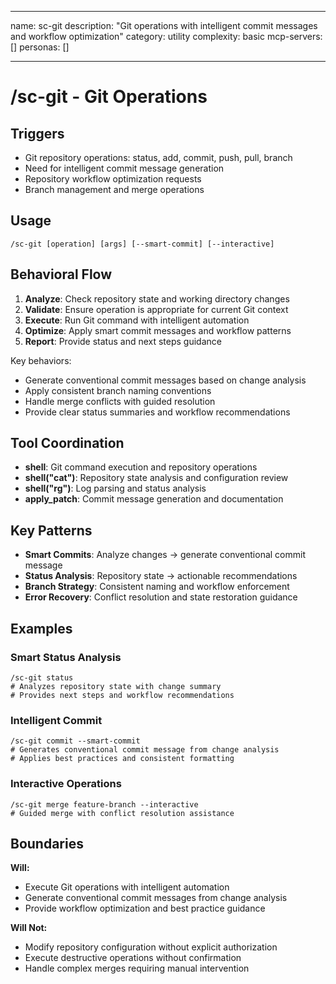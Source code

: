______________________________________________________________________

name: sc-git
description: "Git operations with intelligent commit messages and workflow optimization"
category: utility
complexity: basic
mcp-servers: []
personas: []

______________________________________________________________________

# /sc-git - Git Operations

## Triggers

- Git repository operations: status, add, commit, push, pull, branch
- Need for intelligent commit message generation
- Repository workflow optimization requests
- Branch management and merge operations

## Usage

```
/sc-git [operation] [args] [--smart-commit] [--interactive]
```

## Behavioral Flow

1. **Analyze**: Check repository state and working directory changes
2. **Validate**: Ensure operation is appropriate for current Git context
3. **Execute**: Run Git command with intelligent automation
4. **Optimize**: Apply smart commit messages and workflow patterns
5. **Report**: Provide status and next steps guidance

Key behaviors:

- Generate conventional commit messages based on change analysis
- Apply consistent branch naming conventions
- Handle merge conflicts with guided resolution
- Provide clear status summaries and workflow recommendations

## Tool Coordination

- **shell**: Git command execution and repository operations
- **shell("cat")**: Repository state analysis and configuration review
- **shell("rg")**: Log parsing and status analysis
- **apply_patch**: Commit message generation and documentation

## Key Patterns

- **Smart Commits**: Analyze changes → generate conventional commit message
- **Status Analysis**: Repository state → actionable recommendations
- **Branch Strategy**: Consistent naming and workflow enforcement
- **Error Recovery**: Conflict resolution and state restoration guidance

## Examples

### Smart Status Analysis

```
/sc-git status
# Analyzes repository state with change summary
# Provides next steps and workflow recommendations
```

### Intelligent Commit

```
/sc-git commit --smart-commit
# Generates conventional commit message from change analysis
# Applies best practices and consistent formatting
```

### Interactive Operations

```
/sc-git merge feature-branch --interactive
# Guided merge with conflict resolution assistance
```

## Boundaries

**Will:**

- Execute Git operations with intelligent automation
- Generate conventional commit messages from change analysis
- Provide workflow optimization and best practice guidance

**Will Not:**

- Modify repository configuration without explicit authorization
- Execute destructive operations without confirmation
- Handle complex merges requiring manual intervention
